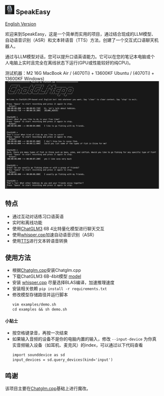 ## <img src="docs/icon.png" width="30" height="30"> SpeakEasy 
[English Version](README_en.md)

欢迎来到SpeakEasy，这是一个简单而实用的项目，通过结合现成的LLM模型、自动语音识别（ASR）和文本转语音（TTS）方法，创建了一个交互式口语聊天机器人。

通过与LLM模型对话，您可以提升口语英语能力。它可以在您的笔记本电脑或个人电脑上实时且完全在离线状态下运行(GPU或性能较好的纯CPU)。

测试机器：M2 16G MacBook Air / (4070Ti) + 13600KF Ubuntu / (4070Ti) + 13600KF Windows)
![demo](docs/speakeasy-screenshot.png)


## 特点
- 通过互动对话练习口语英语
- 实时和离线功能
- 使用[ChatGLM3](https://github.com/THUDM/ChatGLM3) 6B 4比特量化模型进行聊天交互
- 使用[whisper.cpp](https://github.com/ggerganov/whisper.cpp)加速自动语音识别（ASR）
- 使用[TTS](https://github.com/coqui-ai/TTS)进行文本转语音转换

## 使用方法
- 根据[Chatglm.cpp](chatglm.cpp.md)安装Chatglm.cpp
- 下载ChatGLM3 6B-4bit模型 [model](https://huggingface.co/Xorbits/chatglm3-6B-GGML)
- 安装 [whisper.cpp](https://github.com/ggerganov/whisper.cpp) 尽量选择BLAS编译，加速推理速度
- 安装相关依赖
`pip install -r requirements.txt`
- 修改模型存储路径并运行脚本
    ```
    vim examples/demo.sh 
    cd examples && sh demo.sh
    ```

#### 小贴士
- 按空格键录音，再按一次结束
- 如果输入音频的设备不是你的电脑内置的输入，修改 `--input-device` 为你真实音频输入设备（如耳机、麦克风）的index，可以通过以下代码查看
  ```
  import sounddevice as sd
  input_devices = sd.query_devices(kind='input')
  ```

## 鸣谢
该项目主要在[Chatglm.cpp](https://github.com/li-plus/chatglm.cpp)基础上进行魔改。


